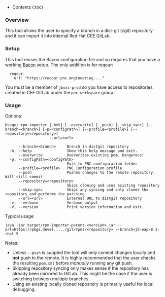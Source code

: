 ---
---


* Contents
{:toc}

### Overview

This tool allows the user to specify a branch in a dist-git (cgit) repository and it can import it into internal Red Hat CEE GitLab.

### Setup

This tool reuses the Bacon configuration file and so requires that you have a working [Bacon](https://project-ncl.github.io/bacon/) setup. The only addition is
for reqour:

```
  reqour:
    url: "https://reqour.pnc.engineering...."
```

You must be a member of `jboss-prod` so you have access to repositories created in CEE GitLab under the `pnc-workspace` group.


### Usage


Options:

```
Usage: rpm-importer [-hvV] [--overwrite] [--push] [--skip-sync] [--branch=<branch>] [-p=<configPath>] [--profile=<profile>] [--repository=<repository>]
                    --url=<url>

      --branch=<branch>     Branch in distgit repository
  -h, --help                Show this help message and exit.
      --overwrite           Overwrites existing pom. Dangerous!
  -p, --configPath=<configPath>
                            Path to PNC configuration folder
      --profile=<profile>   PNC Configuration profile
      --push                Pushes changes to the remote repository. Will still commit
      --repository=<repository>
                            Skips cloning and uses existing repository
      --skip-sync           Skips any syncing and only clones the repository and performs the patching
      --url=<url>           External URL to distgit repository
  -v, --verbose             Verbose output
  -V, --version             Print version information and exit.

```


Typical usage:

```
java -jar target/rpm-importer-parent-<version>.jar --url=https://pkgs.devel...../git/rpms/<repository> --branch=jb-eap-8.1-rhel-9
```

Notes:

* Unless `--push` is suppled the tool will only commit changes locally and **not** push to the remote. It is highly recommended that the user checks the resulting `pom.xml` before _manually_ running any git push.
* Skipping repository syncing only makes sense if the repository has already been mirrored to GitLab. This might be the case if the user is switching between multiple branches.
* Using an existing locally cloned repository is primarily useful for local debugging.

